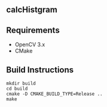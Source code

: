 ﻿calcHistgram
-----

## Requirements
- OpenCV 3.x
- CMake

## Build Instructions
```
mkdir build
cd build
cmake -D CMAKE_BUILD_TYPE=Release ..
make
```
